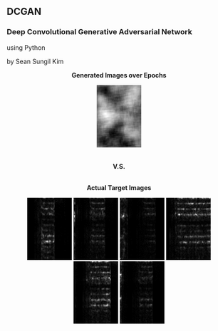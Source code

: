 ## DCGAN
### Deep Convolutional Generative Adversarial Network
using Python

by Sean Sungil Kim

<p align="center">
  <b>Generated Images over Epochs</b><br>  
</p>

<p align="center">
  <img width="100" height="140" src="https://github.com/kimx3314/DCGAN/blob/master/DCGAN.gif">
</p>

<p align="center">
  <b></b><br>
  <b>V.S.</b><br>
  <b></b><br>
</p>

<p align="center">
  <b>Actual Target Images</b><br>  
</p>

<p align="center">
  <img width="100" height="140" src="https://github.com/kimx3314/DCGAN/blob/master/example%201.png">
  <img width="100" height="140" src="https://github.com/kimx3314/DCGAN/blob/master/example%202.png">
  <img width="100" height="140" src="https://github.com/kimx3314/DCGAN/blob/master/example%203.png">
  <img width="100" height="140" src="https://github.com/kimx3314/DCGAN/blob/master/example%204.png">
  <img width="100" height="140" src="https://github.com/kimx3314/DCGAN/blob/master/example%205.png">
  <img width="100" height="140" src="https://github.com/kimx3314/DCGAN/blob/master/example%206.png">
</p>
